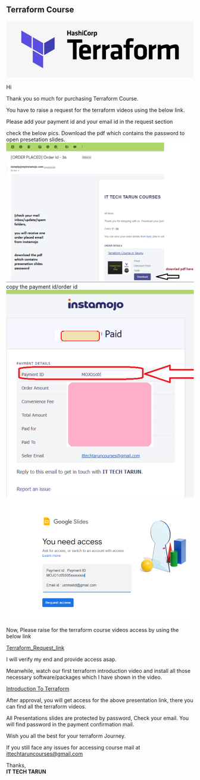 ## Terraform Course

![](imgs/tf_img.png)

Hi

Thank you so much for purchasing Terraform Course.


You have to raise a request for the terraform videos using the below link.

Please add your payment id and your email id in the request section

check the below pics.
Download the pdf which contains the password to open presetation slides.
![](imgs/order_confirmation.png)
copy the payment id/order id
![](imgs/payment_confirm.png)
![](imgs/raise_request.png)

Now, Please raise for the terraform course videos access by using the below link

[Terraform_Request_link](https://docs.google.com/presentation/d/1AdhdX3irjrR4KIvaiYTtuHAu_Kh0k9u2Al92faxR13A/)

I will verify my end and provide access asap.

Meanwhile, watch our first terraform introduction video and install all those necessary software/packages which I have shown in the video.

[Introduction To Terraform](https://youtu.be/MfPzmNQbUzg)

After approval, you will get access for the above presentation link, there you can find all the terraform videos.

All Presentations slides are protected by password, Check your email. You will find password in the payment confirmation mail.

Wish you all the best for your terraform Journey.

If you still face any issues for accessing course mail at 
ittechtaruncourses@gmail.com


Thanks,</br>
<b>IT TECH TARUN</b>
